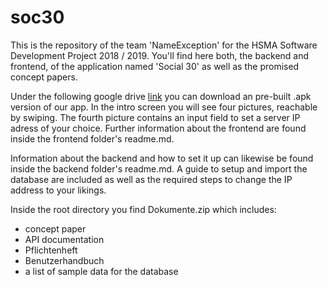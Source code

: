 # soc30

This is the repository of the team 'NameException' for the HSMA Software Development Project 2018 / 2019. You'll find here both, the backend and frontend, of the application named 'Social 30' as well as the promised concept papers. 

Under the following google drive [link](https://drive.google.com/file/d/1G0spQcrZXUI0fUcPvrWQ8bhwK3jAS1JZ/view) you can download an pre-built .apk version of our app. In the intro screen you will see four pictures, reachable by swiping. The fourth picture contains an input field to set a server IP adress of your choice. Further information about the frontend are found inside the frontend folder's readme.md.

Information about the backend and how to set it up can likewise be found inside the backend folder's readme.md. A guide to setup and import the database are included as well as the required steps to change the IP address to your likings.

Inside the root directory you find Dokumente.zip which includes:
- concept paper
- API documentation
- Pflichtenheft
- Benutzerhandbuch
- a list of sample data for the database
